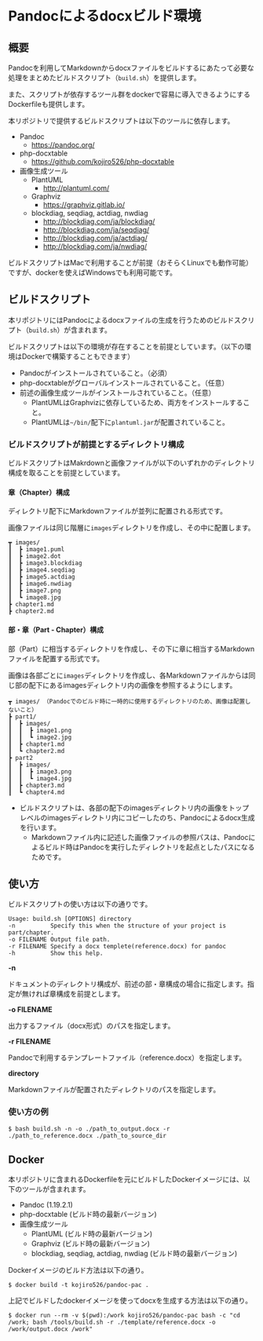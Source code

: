 # Pandocによるdocxビルド環境

## 概要

Pandocを利用してMarkdownからdocxファイルをビルドするにあたって必要な処理をまとめたビルドスクリプト（`build.sh`）を提供します。

また、スクリプトが依存するツール群をdockerで容易に導入できるようにするDockerfileも提供します。

本リポジトリで提供するビルドスクリプトは以下のツールに依存します。

- Pandoc
    - https://pandoc.org/
- php-docxtable
    - https://github.com/kojiro526/php-docxtable
- 画像生成ツール
    - PlantUML
        - http://plantuml.com/
    - Graphviz
        - https://graphviz.gitlab.io/
    - blockdiag, seqdiag, actdiag, nwdiag
        - http://blockdiag.com/ja/blockdiag/
        - http://blockdiag.com/ja/seqdiag/
        - http://blockdiag.com/ja/actdiag/
        - http://blockdiag.com/ja/nwdiag/

ビルドスクリプトはMacで利用することが前提（おそらくLinuxでも動作可能）ですが、dockerを使えばWindowsでも利用可能です。

## ビルドスクリプト

本リポジトリにはPandocによるdocxファイルの生成を行うためのビルドスクリプト（`build.sh`）が含まれます。

ビルドスクリプトは以下の環境が存在することを前提としています。（以下の環境はDockerで構築することもできます）

- Pandocがインストールされていること。（必須）
- php-docxtableがグローバルインストールされていること。（任意）
- 前述の画像生成ツールがインストールされていること。（任意）
    - PlantUMLはGraphvizに依存しているため、両方をインストールすること。
    - PlantUMLは`~/bin/`配下に`plantuml.jar`が配置されていること。

### ビルドスクリプトが前提とするディレクトリ構成

ビルドスクリプトはMakrdownと画像ファイルが以下のいずれかのディレクトリ構成を取ることを前提としています。

#### 章（Chapter）構成

ディレクトリ配下にMarkdownファイルが並列に配置される形式です。

画像ファイルは同じ階層に`images`ディレクトリを作成し、その中に配置します。

```
┳ images/ 
┃  ┣ image1.puml
┃  ┣ image2.dot
┃  ┣ image3.blockdiag
┃  ┣ image4.seqdiag
┃  ┣ image5.actdiag
┃  ┣ image6.nwdiag
┃  ┣ image7.png
┃  ┗ image8.jpg
┣ chapter1.md
┣ chapter2.md
```

#### 部・章（Part - Chapter）構成

部（Part）に相当するディレクトリを作成し、その下に章に相当するMarkdownファイルを配置する形式です。

画像は各部ごとに`images`ディレクトリを作成し、各Markdownファイルからは同じ部の配下にあるimagesディレクトリ内の画像を参照するようにします。

```
┳ images/ （Pandocでのビルド時に一時的に使用するディレクトリのため、画像は配置しないこと）
┣ part1/
┃  ┣ images/
┃  ┃  ┣ image1.png
┃  ┃  ┗ image2.jpg
┃  ┣ chapter1.md
┃  ┗ chapter2.md
┣ part2
┃  ┣ images/
┃  ┃  ┣ image3.png
┃  ┃  ┗ image4.jpg
┃  ┣ chapter3.md
┃  ┗ chapter4.md
```

- ビルドスクリプトは、各部の配下のimagesディレクトリ内の画像をトップレベルのimagesディレクトリ内にコピーしたのち、Pandocによるdocx生成を行います。
    - Markdownファイル内に記述した画像ファイルの参照パスは、Pandocによるビルド時はPandocを実行したディレクトリを起点としたパスになるためです。

## 使い方

ビルドスクリプトの使い方は以下の通りです。

```
Usage: build.sh [OPTIONS] directory
-n          Specify this when the structure of your project is part/chapter.
-o FILENAME Output file path.
-r FILENAME Specify a docx templete(reference.docx) for pandoc
-h          Show this help.
```

__-n__

ドキュメントのディレクトリ構成が、前述の部・章構成の場合に指定します。指定が無ければ章構成を前提とします。

__-o FILENAME__

出力するファイル（docx形式）のパスを指定します。

__-r FILENAME__

Pandocで利用するテンプレートファイル（reference.docx）を指定します。

__directory__

Markdownファイルが配置されたディレクトリのパスを指定します。

### 使い方の例

```
$ bash build.sh -n -o ./path_to_output.docx -r ./path_to_reference.docx ./path_to_source_dir
```


## Docker

本リポジトリに含まれるDockerfileを元にビルドしたDockerイメージには、以下のツールが含まれます。

- Pandoc (1.19.2.1)
- php-docxtable  (ビルド時の最新バージョン)
- 画像生成ツール
    - PlantUML  (ビルド時の最新バージョン)
    - Graphviz  (ビルド時の最新バージョン)
    - blockdiag, seqdiag, actdiag, nwdiag  (ビルド時の最新バージョン)


Dockerイメージのビルド方法は以下の通り。

```
$ docker build -t kojiro526/pandoc-pac .
```

上記でビルドしたdockerイメージを使ってdocxを生成する方法は以下の通り。

```
$ docker run --rm -v $(pwd):/work kojiro526/pandoc-pac bash -c "cd /work; bash /tools/build.sh -r ./template/reference.docx -o /work/output.docx /work"
```
